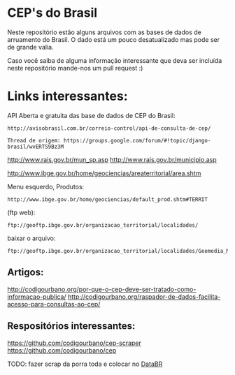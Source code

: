# CEP's do Brasil

Neste repositório estão alguns arquivos com as bases de dados de arruamento do Brasil. O dado está um pouco desatualizado mas pode ser de grande valia.

Caso você saiba de alguma informação interessante que deva ser incluída neste repositório mande-nos um pull request :)

# Links interessantes:

API Aberta e gratuita das base de dados de CEP do Brasil:

	http://avisobrasil.com.br/correio-control/api-de-consulta-de-cep/

	Thread de origem: https://groups.google.com/forum/#!topic/django-brasil/wvERTS9Bz3M


http://www.rais.gov.br/mun_sp.asp
http://www.rais.gov.br/municipio.asp

http://www.ibge.gov.br/home/geociencias/areaterritorial/area.shtm

Menu esquerdo, Produtos:
	
	http://www.ibge.gov.br/home/geociencias/default_prod.shtm#TERRIT

(ftp web):

	ftp://geoftp.ibge.gov.br/organizacao_territorial/localidades/

baixar o arquivo:
	
	ftp://geoftp.ibge.gov.br/organizacao_territorial/localidades/Geomedia_MDB/BR_Localidades_2010_v1.mdb

## Artigos:
http://codigourbano.org/por-que-o-cep-deve-ser-tratado-como-informacao-publica/
http://codigourbano.org/raspador-de-dados-facilita-acesso-para-consultas-ao-cep/

## Respositórios interessantes:

https://github.com/codigourbano/cep-scraper
https://github.com/codigourbano/cep

TODO: fazer scrap da porra toda e colocar no [DataBR](http://databr.io/)
